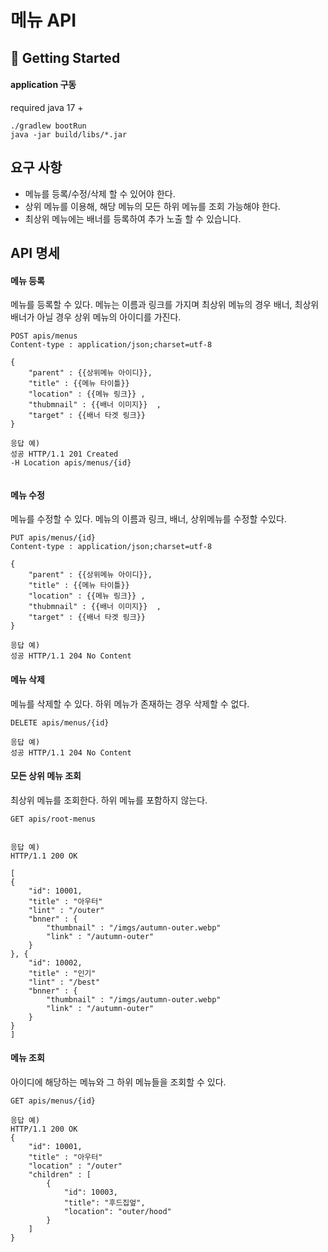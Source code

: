 # 메뉴 API

## 🚀 Getting Started

#### application 구동
required java 17 +
```
./gradlew bootRun
java -jar build/libs/*.jar
```

## 요구 사항
- 메뉴를 등록/수정/삭제 할 수 있어야 한다.
- 상위 메뉴를 이용해, 해당 메뉴의 모든 하위 메뉴를 조회 가능해야 한다.
- 최상위 메뉴에는 배너를 등록하여 추가 노출 할 수 있습니다.

## API 명세

#### 메뉴 등록
메뉴를 등록할 수 있다. 메뉴는 이름과 링크를 가지며 최상위 메뉴의 경우 배너,
최상위 배너가 아닐 경우 상위 메뉴의 아이디를 가진다.
```
POST apis/menus    
Content-type : application/json;charset=utf-8  

{
    "parent" : {{상위메뉴 아이디}},
    "title" : {{메뉴 타이틀}}
    "location" : {{메뉴 링크}} ,
    "thubmnail" : {{배너 이미지}}  ,
    "target" : {{배너 타겟 링크}}
}

응답 예) 
성공 HTTP/1.1 201 Created
-H Location apis/menus/{id}
     
```
#### 메뉴 수정
메뉴를 수정할 수 있다. 메뉴의 이름과 링크, 배너, 상위메뉴를 수정할 수있다.

```
PUT apis/menus/{id}    
Content-type : application/json;charset=utf-8  

{
    "parent" : {{상위메뉴 아이디}},
    "title" : {{메뉴 타이틀}}
    "location" : {{메뉴 링크}} ,
    "thubmnail" : {{배너 이미지}}  ,
    "target" : {{배너 타겟 링크}}
}

응답 예) 
성공 HTTP/1.1 204 No Content   
```
#### 메뉴 삭제
메뉴를 삭제할 수 있다. 하위 메뉴가 존재하는 경우 삭제할 수 없다.
```
DELETE apis/menus/{id}    

응답 예) 
성공 HTTP/1.1 204 No Content
```

#### 모든 상위 메뉴 조회
최상위 메뉴를 조회한다. 하위 메뉴를 포함하지 않는다.
```
GET apis/root-menus


응답 예)
HTTP/1.1 200 OK

[
{
    "id": 10001,
    "title" : "아우터"
    "lint" : "/outer"
    "bnner" : {
        "thumbnail" : "/imgs/autumn-outer.webp"
        "link" : "/autumn-outer"
    }
}, {
    "id": 10002,
    "title" : "인기"
    "lint" : "/best"
    "bnner" : {
        "thumbnail" : "/imgs/autumn-outer.webp"
        "link" : "/autumn-outer"
    }
}
]
```

#### 메뉴 조회
아이디에 해당하는 메뉴와 그 하위 메뉴들을 조회할 수 있다.
```
GET apis/menus/{id}

응답 예)
HTTP/1.1 200 OK
{
    "id": 10001,
    "title" : "아우터"
    "location" : "/outer"
    "children" : [
        {
            "id": 10003,
            "title": "후드집엎",
            "location": "outer/hood"
        }
    ]
}

```
